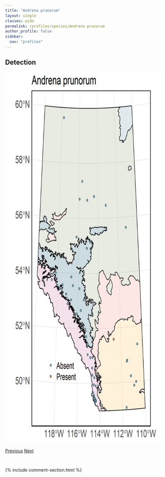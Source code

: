 ```yaml
---
title: "Andrena prunorum"
layout: single
classes: wide
permalink: /profiles/species/Andrena prunorum
author_profile: false
sidebar:
  nav: "profiles"
---
```


<h2>Detection</h2>

<a href="/assets/figures/species/Andrena prunorum/range-map.png">
<img src="/assets/figures/species/Andrena prunorum/range-map.png" height = "1200" width = "800">
</a>

<a href="/profiles/species/Agapostemon virescens" class="pagination--pager" title="PreviousName">Previous</a> <a href="/profiles/species/Andrena thaspii" class="pagination--pager" title="NextName">Next</a>

<p>&nbsp;</p>

{% include comment-section.html %}
